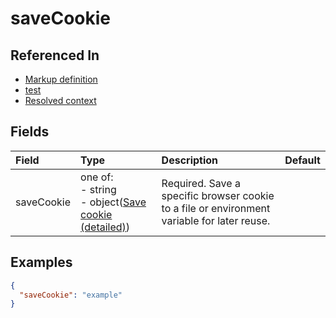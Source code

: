 
# saveCookie



## Referenced In

- [Markup definition](/docs/references/schemas/markup-definition)
- [test](/docs/references/schemas/test)
- [Resolved context](/docs/references/schemas/resolved-context)

## Fields

Field | Type | Description | Default
:-- | :-- | :-- | :--
saveCookie | one of:<br/>- string<br/>- object([Save cookie (detailed)](/docs/references/schemas/save-cookie-detailed)) | Required. Save a specific browser cookie to a file or environment variable for later reuse. | 

## Examples

```json
{
  "saveCookie": "example"
}
```

